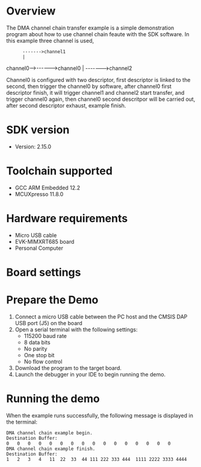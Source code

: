 Overview
========
The DMA channel chain transfer example is a simple demonstration program about how to use channel chain feaute with the SDK software.
In this example three channel is used, 
          
          ------->channel1
          |
channel0-->------>channel0
          |
          ------->channel2

Channel0 is configured with two descriptor, first descriptor is linked to the second, then trigger the channel0 by software, after channel0 first descriptor finish, it will trigger channel1 and channel2 start transfer, and trigger channel0 again, then channel0 second descritpor will be carried out, after second descriptor exhaust, example finish.


SDK version
===========
- Version: 2.15.0

Toolchain supported
===================
- GCC ARM Embedded  12.2
- MCUXpresso  11.8.0

Hardware requirements
=====================
- Micro USB cable
- EVK-MIMXRT685 board
- Personal Computer

Board settings
==============


Prepare the Demo
================
1.  Connect a micro USB cable between the PC host and the CMSIS DAP USB port (J5) on the board
2.  Open a serial terminal with the following settings:
    - 115200 baud rate
    - 8 data bits
    - No parity
    - One stop bit
    - No flow control
3.  Download the program to the target board.
4.  Launch the debugger in your IDE to begin running the demo.

Running the demo
================
When the example runs successfully, the following message is displayed in the terminal:
~~~~~~~~~~~~~~~~~~~~~
DMA channel chain example begin.
Destination Buffer:
0	0	0	0	0	0	0	0	0	0	0	0	0	0	0	0
DMA channel chain example finish.
Destination Buffer:
1	2	3	4	11	22	33	44 111 222 333 444	1111 2222 3333 4444
~~~~~~~~~~~~~~~~~~~~~

